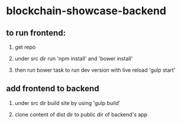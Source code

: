 # blockchain-showcase-backend

## to run frontend:

1) get repo

2) under src dir run 'npm install' and 'bower install'

3) then run bower task to run dev version with live reload 'gulp start'

## add frontend to backend

1) under src dir build site by using 'gulp build'

2) clone content of dist dir to public dir of backend's app


